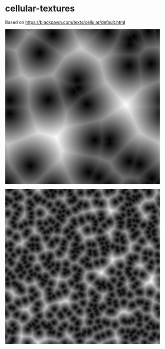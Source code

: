 # cellular-textures

Based on https://blackpawn.com/texts/cellular/default.html

![alt text](output.png "Sample output")

![alt text](output1.png "500 cells")

